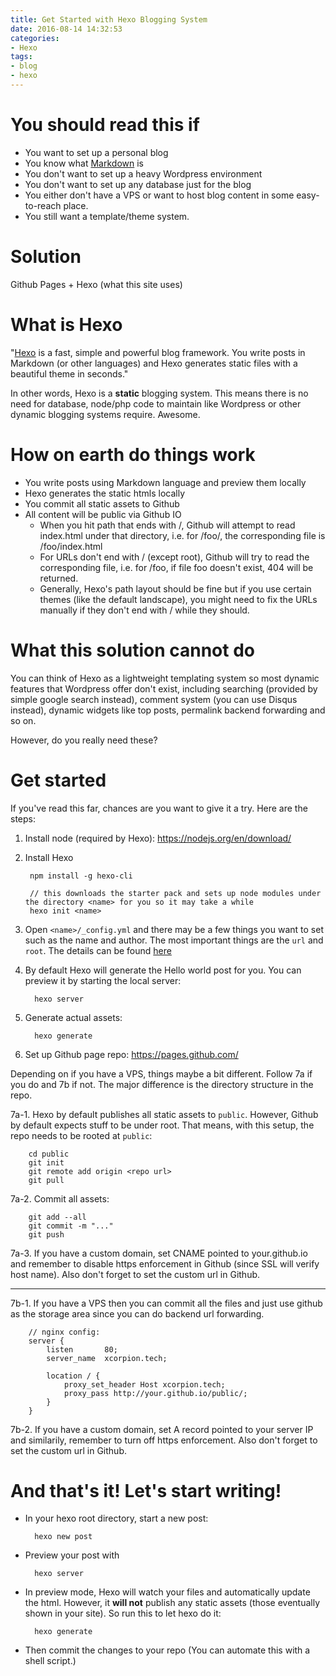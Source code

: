 ```yaml
---
title: Get Started with Hexo Blogging System
date: 2016-08-14 14:32:53
categories:
- Hexo
tags:
- blog
- hexo
---
```


# You should read this if

- You want to set up a personal blog
- You know what [Markdown](https://github.com/adam-p/markdown-here/wiki/Markdown-Cheatsheet) is
- You don't want to set up a heavy Wordpress environment
- You don't want to set up any database just for the blog
- You either don't have a VPS or want to host blog content in some easy-to-reach place.
- You still want a template/theme system.

# Solution

Github Pages + Hexo (what this site uses)

<!-- more -->

# What is Hexo

"[Hexo](https://hexo.io/docs/index.html) is a fast, simple and powerful blog framework. You write posts in Markdown (or other languages) and Hexo generates static files with a beautiful theme in seconds."

In other words, Hexo is a **static** blogging system. This means there is no need for database, node/php code to maintain like Wordpress or other dynamic blogging systems require. Awesome.

# How on earth do things work

- You write posts using Markdown language and preview them locally
- Hexo generates the static htmls locally
- You commit all static assets to Github
- All content will be public via Github IO
    - When you hit path that ends with /, Github will attempt to read index.html under that directory, i.e. for /foo/, the corresponding file is /foo/index.html
    - For URLs don't end with / (except root), Github will try to read the corresponding file, i.e. for /foo, if file foo doesn't exist, 404 will be returned.
    - Generally, Hexo's path layout should be fine but if you use certain themes (like the default landscape), you might need to fix the URLs manually if they don't end with / while they should.

# What this solution cannot do

You can think of Hexo as a lightweight templating system so most dynamic features that Wordpress offer don't exist, including searching (provided by simple google search instead), comment system (you can use Disqus instead), dynamic widgets like top posts, permalink backend forwarding and so on.

However, do you really need these?

# Get started

If you've read this far, chances are you want to give it a try. Here are the steps:

1. Install node (required by Hexo): https://nodejs.org/en/download/

2. Install Hexo

        npm install -g hexo-cli
        
        // this downloads the starter pack and sets up node modules under the directory <name> for you so it may take a while
        hexo init <name>

3. Open `<name>/_config.yml` and there may be a few things you want to set such as the name and author. The most important things are the `url` and `root`. The details can be found [here](https://hexo.io/docs/configuration.html)

4. By default Hexo will generate the Hello world post for you. You can preview it by starting the local server:

         hexo server

5. Generate actual assets:

         hexo generate

6. Set up Github page repo: https://pages.github.com/

Depending on if you have a VPS, things maybe a bit different. Follow 7a if you do and 7b if not. The major difference is the directory structure in the repo.

7a-1. Hexo by default publishes all static assets to `public`. However, Github by default expects stuff to be under root. That means, with this setup, the repo needs to be rooted at `public`:

        cd public
        git init
        git remote add origin <repo url>
        git pull

7a-2. Commit all assets:

        git add --all
        git commit -m "..."
        git push

7a-3. If you have a custom domain, set CNAME pointed to your.github.io and remember to disable https enforcement in Github (since SSL will verify host name). Also don't forget to set the custom url in Github.

---


7b-1. If you have a VPS then you can commit all the files and just use github as the storage area since you can do backend url forwarding.

        // nginx config:
        server {
            listen       80;
            server_name  xcorpion.tech;
        
            location / {
                proxy_set_header Host xcorpion.tech;
                proxy_pass http://your.github.io/public/;
            }
        }

7b-2. If you have a custom domain, set A record pointed to your server IP and similarily, remember to turn off https enforcement. Also don't forget to set the custom url in Github.

# And that's it! Let's start writing!

- In your hexo root directory, start a new post:

        hexo new post

- Preview your post with

        hexo server

- In preview mode, Hexo will watch your files and automatically update the html. However, it **will not** publish any static assets (those eventually shown in your site). So run this to let hexo do it:

        hexo generate

- Then commit the changes to your repo (You can automate this with a shell script.)
